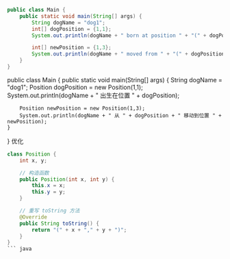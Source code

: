 ``` java
public class Main {
    public static void main(String[] args) {
        String dogName = "dog1";
        int[] dogPosition = {1,1};
        System.out.println(dogName + " born at position " + "(" + dogPosition[0] + "," + dogPosition[1] + ")");

        int[] newPosition = {1,3};
        System.out.println(dogName + " moved from " + "(" + dogPosition[0] + "," + dogPosition[1] + ")" + " to position " + "(" + newPosition[0] + "," + newPosition[1] + ")");
    }
} 
```
public class Main {
    public static void main(String[] args) {
        String dogName = "dog1";
        Position dogPosition = new Position(1,1);
        System.out.println(dogName + " 出生在位置 " + dogPosition);

        Position newPosition = new Position(1,3);
        System.out.println(dogName + " 从 " + dogPosition + " 移动到位置 " + newPosition);
    }
}
优化
``` java
class Position {
    int x, y;

    // 构造函数
    public Position(int x, int y) {
        this.x = x;
        this.y = y;
    }

    // 重写 toString 方法
    @Override
    public String toString() {
        return "(" + x + "," + y + ")";
    }
}
``` java
